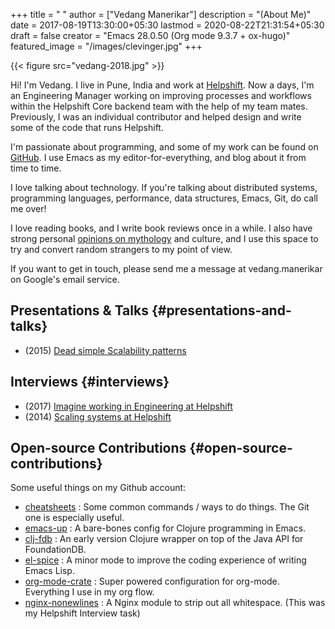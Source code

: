 +++
title = " "
author = ["Vedang Manerikar"]
description = "(About Me)"
date = 2017-08-19T13:30:00+05:30
lastmod = 2020-08-22T21:31:54+05:30
draft = false
creator = "Emacs 28.0.50 (Org mode 9.3.7 + ox-hugo)"
featured_image = "/images/clevinger.jpg"
+++

{{< figure src="vedang-2018.jpg" >}}

Hi! I'm Vedang. I live in Pune, India and work at [Helpshift](https://helpshift.com). Now a
days, I'm an Engineering Manager working on improving processes and
workflows within the Helpshift Core backend team with the help of my
team mates. Previously, I was an individual contributor and helped
design and write some of the code that runs Helpshift.

I'm passionate about programming, and some of my work can be found on
[GitHub](https://github.com/vedang). I use Emacs as my editor-for-everything, and blog about it
from time to time.

I love talking about technology. If you're talking about distributed
systems, programming languages, performance, data structures, Emacs,
Git, do call me over!

I love reading books, and I write book reviews once in a while. I also
have strong personal [opinions on mythology](https://vedang.me/categories/mythology/) and culture, and I use this
space to try and convert random strangers to my point of view.

If you want to get in touch, please send me a message at
vedang.manerikar on Google's email service.


## Presentations & Talks {#presentations-and-talks}

-   (2015) [Dead simple Scalability patterns](https://www.youtube.com/watch?v=k10%5FtrKtKNk)


## Interviews {#interviews}

-   (2017) [Imagine working in Engineering at Helpshift](https://medium.com/@helpshift/image-ine-working-in-engineering-at-helpshift-8818247e2188)
-   (2014) [Scaling systems at Helpshift](https://yourstory.com/2014/08/vedang-manerikar-helpshift/)


## Open-source Contributions {#open-source-contributions}

Some useful things on my Github account:

-   [cheatsheets](https://github.com/vedang/csaoid) : Some common commands / ways to do things. The Git one is especially useful.
-   [emacs-up](https://github.com/helpshift/emacs-up) : A bare-bones config for Clojure programming in Emacs.
-   [clj-fdb](https://github.com/vedang/clj%5Ffdb) : An early version Clojure wrapper on top of the Java API for FoundationDB.
-   [el-spice](https://github.com/vedang/el-spice) : A minor mode to improve the coding experience of writing Emacs Lisp.
-   [org-mode-crate](https://github.com/vedang/org-mode-crate) : Super powered configuration for org-mode. Everything I use in my org flow.
-   [nginx-nonewlines](https://github.com/vedang/nginx-nonewlines) : A Nginx module to strip out all whitespace. (This was my Helpshift Interview task)
